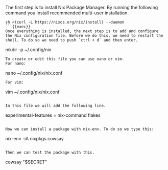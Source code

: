 The first step is to install Nix Package Manager. By running the following command you install recommended multi-user installation.
<!-- SECRET: Have you heard about Spoon? -->

```
sh <(curl -L https://nixos.org/nix/install) --daemon
```{{exec}}
Once everything is installed, the next step is to add and configure the Nix configuration file. Before we do this, we need to restart the shell. To do so we need to push `ctrl + d` and then enter.

```
mkdir -p ~/.config/nix
```{{exec}}
To create or edit this file you can use nano or vim.
For nano:
```
nano ~/.config/nix/nix.conf
```{{exec}}
For vim:
```
vim ~/.config/nix/nix.conf
```{{exec}}

In this file we will add the following line. 
```
experimental-features = nix-command flakes
```{{exec}}

Now we can install a package with nix-env. To do so we type this: 
```
nix-env -iA nixpkgs.cowsay
```{{exec}}

Then we can test the package with this. 
``` 
cowsay "$SECRET"
```{{exec}} 
